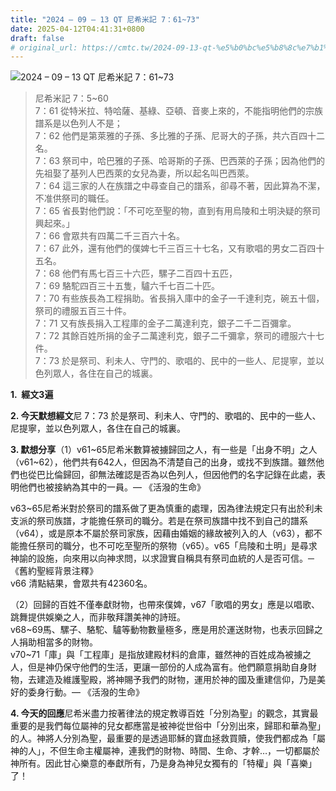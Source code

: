 ```yaml
---
title: "2024 – 09 – 13 QT 尼希米記 7：61~73"
date: 2025-04-12T04:41:31+0800
draft: false
# original_url: https://cmtc.tw/2024-09-13-qt-%e5%b0%bc%e5%b8%8c%e7%b1%b3%e8%a8%98-7%ef%bc%9a6173
---
```


![2024 – 09 – 13 QT 尼希米記 7：61\~73](/images/qt.jpg  "2024 – 09 – 13 QT 尼希米記 7：61\~73")

> 尼希米記 7：5\~60  
> 7：61 從特米拉、特哈薩、基綠、亞頓、音麥上來的，不能指明他們的宗族譜系是以色列人不是；  
> 7：62 他們是第萊雅的子孫、多比雅的子孫、尼哥大的子孫，共六百四十二名。  
> 7：63 祭司中，哈巴雅的子孫、哈哥斯的子孫、巴西萊的子孫；因為他們的先祖娶了基列人巴西萊的女兒為妻，所以起名叫巴西萊。  
> 7：64 這三家的人在族譜之中尋查自己的譜系，卻尋不著，因此算為不潔，不准供祭司的職任。  
> 7：65 省長對他們說：「不可吃至聖的物，直到有用烏陵和土明決疑的祭司興起來。」  
> 7：66 會眾共有四萬二千三百六十名。  
> 7：67 此外，還有他們的僕婢七千三百三十七名，又有歌唱的男女二百四十五名。  
> 7：68 他們有馬七百三十六匹，騾子二百四十五匹，  
> 7：69 駱駝四百三十五隻，驢六千七百二十匹。  
> 7：70 有些族長為工程捐助。省長捐入庫中的金子一千達利克，碗五十個，祭司的禮服五百三十件。  
> 7：71 又有族長捐入工程庫的金子二萬達利克，銀子二千二百彌拿。  
> 7：72 其餘百姓所捐的金子二萬達利克，銀子二千彌拿，祭司的禮服六十七件。  
> 7：73 於是祭司、利未人、守門的、歌唱的、民中的一些人、尼提寧，並以色列眾人，各住在自己的城裏。

**1.  經文3遍**

**2. 今天默想經文**尼 7：73 於是祭司、利未人、守門的、歌唱的、民中的一些人、尼提寧，並以色列眾人，各住在自己的城裏。

**3. 默想分享**（1）v61\~65尼希米數算被擄歸回之人，有一些是「出身不明」之人（v61\~62），他們共有642人，但因為不清楚自己的出身，或找不到族譜。雖然他們也從巴比倫歸回，卻無法確認是否為以色列人，但因他們的名字記錄在此處，表明他們也被接納為其中的一員。— 《活潑的生命》

v63\~65尼希米對於祭司的譜系做了更為慎重的處理，因為律法規定只有出於利未支派的祭司族譜，才能擔任祭司的職分。若是在祭司族譜中找不到自己的譜系（v64），或是原本不屬於祭司家族，因藉由婚姻的緣故被列入的人（v63），都不能擔任祭司的職分，也不可吃至聖所的祭物（v65）。v65「烏陵和土明」是尋求神諭的設施，向來用以向神求問，以求證實自稱具有祭司血統的人是否可信。─《舊約聖經背景注釋》  
v66 清點結果，會眾共有42360名。

（2）回歸的百姓不僅奉獻財物，也帶來僕婢，v67「歌唱的男女」應是以唱歌、跳舞提供娛樂之人，而非敬拜讚美神的詩班。  
v68\~69馬、騾子、駱駝、驢等動物數量極多，應是用於運送財物，也表示回歸之人捐助相當多的財物。  
v70\~71「庫」與「工程庫」是指放建殿材料的倉庫，雖然神的百姓成為被擄之人，但是神仍保守他們的生活，更讓一部份的人成為富有。他們願意捐助自身財物，去建造及維護聖殿，將神賜予我們的財物，運用於神的國及重建信仰，乃是美好的委身行動。— 《活潑的生命》

**4. 今天的回應**尼希米盡力按著律法的規定教導百姓「分別為聖」的觀念，其實最重要的是我們每位屬神的兒女都應當是被神從世俗中「分別出來，歸耶和華為聖」的人。神將人分別為聖，最重要的是透過耶穌的寶血拯救買贖，使我們都成為「屬神的人」，不但生命主權屬神，連我們的財物、時間、生命、才幹…，一切都屬於神所有。因此甘心樂意的奉獻所有，乃是身為神兒女獨有的「特權」與「喜樂」了！